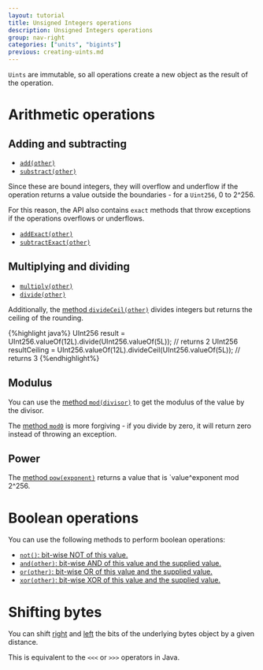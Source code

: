 ```yaml
---
layout: tutorial
title: Unsigned Integers operations
description: Unsigned Integers operations
group: nav-right
categories: ["units", "bigints"]
previous: creating-uints.md
---
```


`Uints` are immutable, so all operations create a new object as the result of the operation.

# Arithmetic operations

## Adding and subtracting

* [`add(other)`](/docs/org.apache.tuweni.units.bigints/-u-int256-value/add.html)
* [`substract(other)`](/docs/org.apache.tuweni.units.bigints/-u-int256-value/subtract.html)

Since these are bound integers, they will overflow and underflow if the operation returns a value outside the boundaries - for a `Uint256`, 0 to 2^256.

For this reason, the API also contains `exact` methods that throw exceptions if the operations overflows or underflows.

* [`addExact(other)`](/docs/org.apache.tuweni.units.bigints/-u-int256-value/add-exact.html)
* [`subtractExact(other)`](/docs/org.apache.tuweni.units.bigints/-u-int256-value/subtract-exact.html)

## Multiplying and dividing

* [`multiply(other)`](/docs/org.apache.tuweni.units.bigints/-u-int256-value/multiply.html)
* [`divide(other)`](/docs/org.apache.tuweni.units.bigints/-u-int256-value/divide.html)

Additionally, the [method `divideCeil(other)`](/docs/org.apache.tuweni.units.bigints/-u-int256-value/divide-ceil.html) divides integers but returns the ceiling of the rounding.

{%highlight java%}
UInt256 result = UInt256.valueOf(12L).divide(UInt256.valueOf(5L)); // returns 2
UInt256 resultCeiling = UInt256.valueOf(12L).divideCeil(UInt256.valueOf(5L)); // returns 3
{%endhighlight%}

## Modulus

You can use the [method `mod(divisor)`](/docs/org.apache.tuweni.units.bigints/-u-int256-value/mod.html) to get the modulus of the value by the divisor.

The [method `mod0`](/docs/org.apache.tuweni.units.bigints/-u-int256-value/mod0.html) is more forgiving - if you divide by zero, it will return zero instead of throwing an exception.

## Power

The [method `pow(exponent)`](/docs/org.apache.tuweni.units.bigints/-u-int256-value/pow.html) returns a value that is `value^exponent mod 2^256.

# Boolean operations

You can use the following methods to perform boolean operations:

* [`not()`: bit-wise NOT of this value.](/docs/org.apache.tuweni.units.bigints/-u-int256/not.html)
* [`and(other)`: bit-wise AND of this value and the supplied value.](/docs/org.apache.tuweni.units.bigints/-u-int256/and.html)
* [`or(other)`: bit-wise OR of this value and the supplied value.](/docs/org.apache.tuweni.units.bigints/-u-int256/or.html)
* [`xor(other)`: bit-wise XOR of this value and the supplied value.](/docs/org.apache.tuweni.units.bigints/-u-int256/xor.html)

# Shifting bytes

You can shift [right](/docs/org.apache.tuweni.units.bigints/-u-int256/shift-right.html) and [left](/docs/org.apache.tuweni.units.bigints/-u-int256/shift-left.html) the bits of the underlying bytes object by a given distance.

This is equivalent to the `<<<` or `>>>` operators in Java.